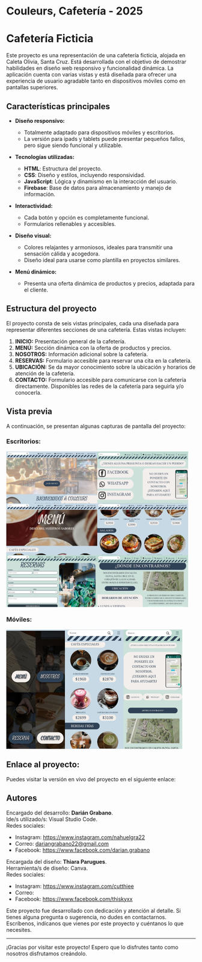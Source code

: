 # Couleurs, Cafetería - 2025 

# Cafetería Ficticia

Este proyecto es una representación de una cafetería ficticia, alojada en Caleta Olivia, Santa Cruz. Está desarrollada con el objetivo de demostrar habilidades en diseño web responsivo y funcionalidad dinámica. La aplicación cuenta con varias vistas y está diseñada para ofrecer una experiencia de usuario agradable tanto en dispositivos móviles como en pantallas superiores.

## Características principales

- **Diseño responsivo:**
  - Totalmente adaptado para dispositivos móviles y escritorios.
  - La versión para ipads y tablets puede presentar pequeños fallos, pero sigue siendo funcional y utilizable.

- **Tecnologías utilizadas:**
  - **HTML**: Estructura del proyecto.
  - **CSS**: Diseño y estilos, incluyendo responsividad.
  - **JavaScript**: Lógica y dinamismo en la interacción del usuario.
  - **Firebase**: Base de datos para almacenamiento y manejo de información.

- **Interactividad:**
  - Cada botón y opción es completamente funcional.
  - Formularios rellenables y accesibles.

- **Diseño visual:**
  - Colores relajantes y armoniosos, ideales para transmitir una sensación cálida y acogedora.
  - Diseño ideal para usarse como plantilla en proyectos similares.

- **Menú dinámico:**
  - Presenta una oferta dinámica de productos y precios, adaptada para el cliente.

## Estructura del proyecto

El proyecto consta de seis vistas principales, cada una diseñada para representar diferentes secciones de una cafetería. Estas vistas incluyen:

1. **INICIO:** Presentación general de la cafetería.
2. **MENÚ:** Sección dinámica con la oferta de productos y precios.
3. **NOSOTROS:** Información adicional sobre la cafetería.
4. **RESERVAS:** Formulario accesible para reservar una cita en la cafetería.
5. **UBICACIÓN:** Se da mayor conocimiento sobre la ubicación y horarios de atención de la cafetería.
6. **CONTACTO:** Formulario accesible para comunicarse con la cafetería directamente. Disponibles las redes de la cafetería para seguirla y/o conocerla.

## Vista previa 

A continuación, se presentan algunas capturas de pantalla del proyecto:

### Escritorios:

<div style="display:flex">
  <img style="width:48%" src="capturas_Cafeteria/home_1.png">
  <img style="width:48%" src="capturas_Cafeteria/contacto_1.png">
</div>

<div style="display:flex">
  <img style="width:48%" src="capturas_Cafeteria/menu_0.png">
  <img style="width:48%" src="capturas_Cafeteria/menu_3.png">
</div>

<div style="display:flex">
  <img style="width:48%" src="capturas_Cafeteria/reservas_1.png">
  <img style="width:48%" src="capturas_Cafeteria/ubicacion_1.png">
</div>

### Móviles:
<div style="display:flex">
  <img style="width:31%" src="capturas_Cafeteria/home_1_movil.jpg">
  <img style="width:31%" src="capturas_Cafeteria/menu_1_movil.jpg">
  <img style="width:31%" src="capturas_Cafeteria/contacto_1_movil.jpg">
</div>

## Enlace al proyecto: 

Puedes visitar la versión en vivo del proyecto en el siguiente enlace: 


## Autores

Encargado del desarrollo: **Darián Grabano**.
<br>
Ide/s utilizado/s: Visual Studio Code.
<br>
Redes sociales:
- Instagram: https://www.instagram.com/nahuelgra22
- Correo: dariangrabano22@gmail.com
- Facebook: https://www.facebook.com/darian.grabano

Encargada del diseño: **Thiara Parugues**.
<br>
Herramienta/s de diseño: Canva.
<br>
Redes sociales:
- Instagram: https://www.instagram.com/cutthiee
- Correo:
- Facebook: https://www.facebook.com/thiskyxx

Este proyecto fue desarrollado con dedicación y atención al detalle. Si tienes alguna pregunta o sugerencia, no dudes en contactarnos. Escríbenos, indícanos que vienes por este proyecto y cuéntanos lo que necesites.

---

¡Gracias por visitar este proyecto! Espero que lo disfrutes tanto como nosotros disfrutamos creándolo.

